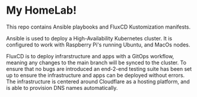 # My HomeLab!

This repo contains Ansible playbooks and FluxCD Kustomization manifests.

Ansible is used to deploy a High-Availability Kubernetes cluster. It is configured to work with Raspberry Pi's running Ubuntu, and MacOs nodes. 

FluxCD is to deploy infrarstructure and apps with a GitOps workflow, meaning any changes to the main branch will be synced to the cluster. To ensure that no bugs are introduced an end-2-end testing suite has been set up to ensure the infrastructure and apps can be deployed without errors. The infrastructure is centered around Cloudflare as a hosting platform, and is able to provision DNS names automatically.
